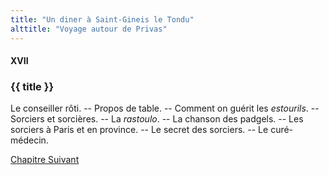 ```yaml
---
title: "Un diner à Saint-Gineis le Tondu"
alttitle: "Voyage autour de Privas"
---
```



#### XVII

### {{ title }}

<div id="tltr">

Le conseiller rôti. -- Propos de table. -- Comment on guérit les _estourils_. --
Sorciers et sorcières. -- La _rastoulo_. -- La chanson des padgels. -- Les
sorciers à Paris et en province. -- Le secret des sorciers. -- Le curé-médecin.

</div>

<div id="next">

[Chapitre Suivant](18.html)

</div>
